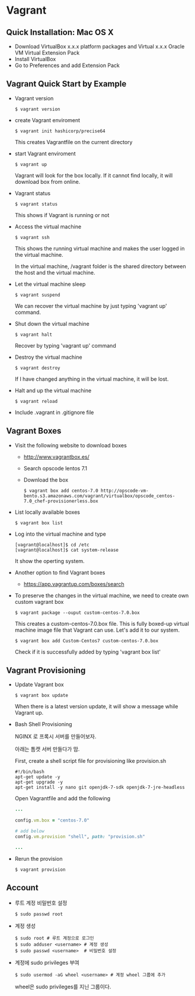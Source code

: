 # Vagrant

## Quick Installation: Mac OS X

- Download VirtualBox x.x.x platform packages and Virtual x.x.x Oracle VM Virtual Extension Pack
- Install VirtualBox
- Go to Preferences and add Extension Pack



## Vagrant Quick Start by Example

- Vagrant version

  ~~~shell
  $ vagrant version
  ~~~

- create Vagrant enviroment

  ~~~shell
  $ vagrant init hashicorp/precise64
  ~~~

  This creates Vagrantfile on the current directory

- start Vagrant enviroment

  ~~~shell
  $ vagrant up
  ~~~

  Vagrant will look for the box locally. If it cannot find locally, it will download box from online.

- Vagrant status

  ~~~shell
  $ vagrant status
  ~~~

  This shows if Vagrant is running or not

- Access the virtual machine

  ~~~shell
  $ vagrant ssh
  ~~~

  This shows the running virtual machine and makes the user logged in the virtual machine.

  In the virtual machine, /vagrant folder is the shared directory between the host and the virtual machine.

- Let the virtual machine sleep

  ~~~shell
  $ vagrant suspend
  ~~~

  We can recover the virtual machine by just typing 'vagrant up' command.

- Shut down the virtual machine

  ~~~shell
  $ vagrant halt
  ~~~

  Recover by typing 'vagrant up' command

- Destroy the virtual machine

  ~~~shell
  $ vagrant destroy
  ~~~

  If I have changed anything in the virtual machine, it will be lost.

- Halt and up the virtual machine 

  ~~~shell
  $ vagrant reload
  ~~~

- Include .vagrant in .gitignore file

## Vagrant Boxes

- Visit the following website to download boxes

  - http://www.vagrantbox.es/

  - Search opscode lentos 7.1

  - Download the box

    ~~~shell
    $ vagrant box add centos-7.0 http://opscode-vm-bento.s3.amazonaws.com/vagrant/virtualbox/opscode_centos-7.0_chef-provisionerless.box
    ~~~

- List locally available boxes

  ~~~shell
  $ vagrant box list
  ~~~

- Log into the virtual machine and type

  ~~~shell
  [vagrant@localhost]$ cd /etc
  [vagrant@localhost]$ cat system-release
  ~~~

  It show the operting system.

- Another option to find Vagrant boxes

  - https://app.vagrantup.com/boxes/search

- To preserve the changes in the virtual machine, we need to create own custom vagrant box

  ~~~shell
  $ vagrant package --ouput custom-centos-7.0.box
  ~~~

  This creates a custom-centos-7.0.box file.  This is fully boxed-up virtual machine image file that Vagrant can use. Let's add it to our system.

  ~~~shell
  $ vagrant box add Custom-Centos7 custom-centos-7.0.box
  ~~~

  Check if it is successfully added by typing 'vagrant box list'



## Vagrant Provisioning

- Update Vagrant box

  ~~~shell
  $ vagrant box update
  ~~~

  When there is a latest version update, it will show a message while Vagrant up.

- Bash Shell Provisioning

  NGINX 로 프록시 서버를 만들어보자.

  아래는 톰캣 서버 만들다가 맘.

  First, create a shell script file for provisioning like provision.sh

  ~~~shell
  #!/bin/bash
  apt-get update -y
  apt-get upgrade -y
  apt-get install -y nano git openjdk-7-sdk openjdk-7-jre-headless
  ~~~

  Open Vagrantfile and add the following

  ~~~ruby
  ...
      
  config.vm.box = "centos-7.0"
  
  # add below
  config.vm.provision "shell", path: "provision.sh"
  
  ...
  ~~~

- Rerun the provision

  ~~~shell
  $ vagrant provision
  ~~~


## Account

- 루트 계정 비밀번호 설정

  ~~~shell
  $ sudo passwd root
  ~~~

- 계정 생성

  ~~~shell
  $ sudo root # 루트 계정으로 로그인
  $ sudo adduser <username> # 계정 생성
  $ sudo passwd <username>  # 비밀번호 설정
  ~~~

- 계정에 sudo privileges 부여

  ~~~shell
  $ sudo usermod -aG wheel <username> # 계정 wheel 그룹에 추가
  ~~~

  wheel은 sudo privileges를 지닌 그룹이다.











































